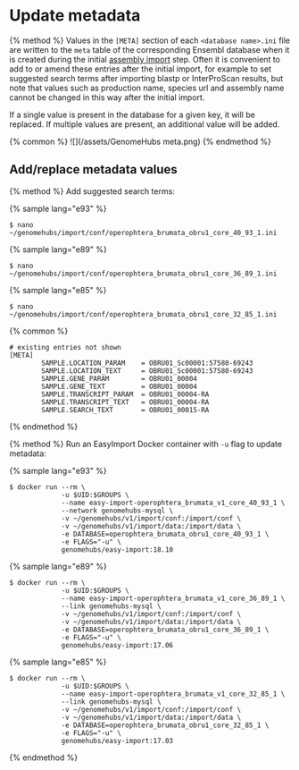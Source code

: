 # Update metadata

{% method %}
Values in the `[META]` section of each `<database name>.ini` file are written to the `meta` table of the corresponding Ensembl database when it is created during the initial [assembly import](//quick-start/import-fasta.md) step. Often it is convenient to add to or amend these entries after the initial import, for example to set suggested search terms after importing blastp or InterProScan results, but note that values such as production name, species url and assembly name cannot be changed in this way after the initial import.

If a single value is present in the database for a given key, it will be replaced. If multiple values are present, an additional value will be added.

{% common %}
![](/assets/GenomeHubs meta.png)
{% endmethod %}


## Add/replace metadata values

{% method %}
Add suggested search terms:

{% sample lang="e93" %}
```
$ nano ~/genomehubs/import/conf/operophtera_brumata_obru1_core_40_93_1.ini
```
{% sample lang="e89" %}
```
$ nano ~/genomehubs/import/conf/operophtera_brumata_obru1_core_36_89_1.ini
```
{% sample lang="e85" %}
```
$ nano ~/genomehubs/import/conf/operophtera_brumata_obru1_core_32_85_1.ini
```
{% common %}
```
# existing entries not shown
[META]
        SAMPLE.LOCATION_PARAM    = OBRU01_Sc00001:57580-69243
        SAMPLE.LOCATION_TEXT     = OBRU01_Sc00001:57580-69243
        SAMPLE.GENE_PARAM        = OBRU01_00004
        SAMPLE.GENE_TEXT         = OBRU01_00004
        SAMPLE.TRANSCRIPT_PARAM  = OBRU01_00004-RA
        SAMPLE.TRANSCRIPT_TEXT   = OBRU01_00004-RA
        SAMPLE.SEARCH_TEXT       = OBRU01_00015-RA
```
{% endmethod %}


{% method %}
Run an EasyImport Docker container with `-u` flag to update metadata:

{% sample lang="e93" %}
```
$ docker run --rm \
             -u $UID:$GROUPS \
             --name easy-import-operophtera_brumata_v1_core_40_93_1 \
             --network genomehubs-mysql \
             -v ~/genomehubs/v1/import/conf:/import/conf \
             -v ~/genomehubs/v1/import/data:/import/data \
             -e DATABASE=operophtera_brumata_obru1_core_40_93_1 \
             -e FLAGS="-u" \
             genomehubs/easy-import:18.10
```

{% sample lang="e89" %}
```
$ docker run --rm \
             -u $UID:$GROUPS \
             --name easy-import-operophtera_brumata_v1_core_36_89_1 \
             --link genomehubs-mysql \
             -v ~/genomehubs/v1/import/conf:/import/conf \
             -v ~/genomehubs/v1/import/data:/import/data \
             -e DATABASE=operophtera_brumata_obru1_core_36_89_1 \
             -e FLAGS="-u" \
             genomehubs/easy-import:17.06
```

{% sample lang="e85" %}
```
$ docker run --rm \
             -u $UID:$GROUPS \
             --name easy-import-operophtera_brumata_v1_core_32_85_1 \
             --link genomehubs-mysql \
             -v ~/genomehubs/v1/import/conf:/import/conf \
             -v ~/genomehubs/v1/import/data:/import/data \
             -e DATABASE=operophtera_brumata_obru1_core_32_85_1 \
             -e FLAGS="-u" \
             genomehubs/easy-import:17.03
```


{% endmethod %}


